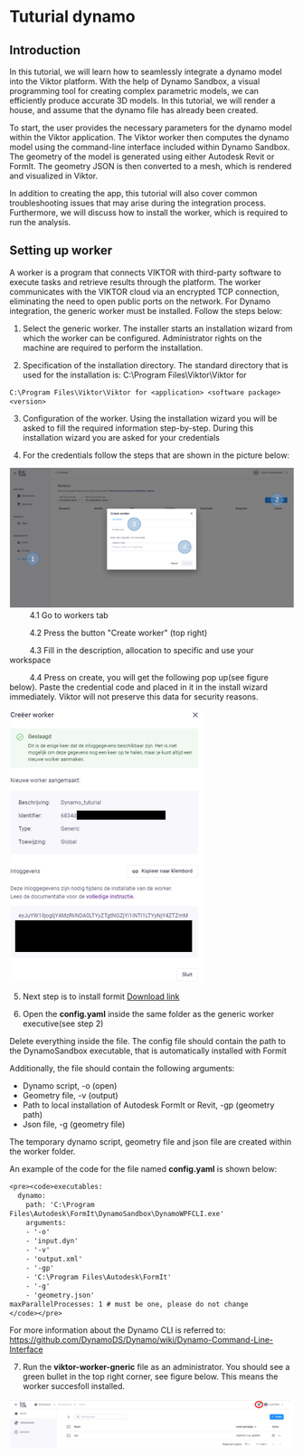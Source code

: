 # Tuturial dynamo 

## Introduction 

In this tutorial, we will learn how to seamlessly integrate a dynamo model into the Viktor platform. With the help of Dynamo Sandbox, a visual programming tool for creating complex parametric models, we can efficiently produce accurate 3D models. In this tutorial, we will render a house, and assume that the dynamo file has already been created.

To start, the user provides the necessary parameters for the dynamo model within the Viktor application. The Viktor worker then computes the dynamo model using the command-line interface included within Dynamo Sandbox. The geometry of the model is generated using either Autodesk Revit or FormIt. The geometry JSON is then converted to a mesh, which is rendered and visualized in Viktor.

In addition to creating the app, this tutorial will also cover common troubleshooting issues that may arise during the integration process. Furthermore, we will discuss how to install the worker, which is required to run the analysis.

## Setting up worker 
A worker is a program that connects VIKTOR with third-party software to execute tasks and retrieve results through the platform.  The worker communicates with the VIKTOR cloud via an encrypted TCP connection, eliminating the need to open public ports on the network. For Dynamo integration, the generic worker must be installed. Follow the steps below:

1. Select the generic worker. The installer starts an installation wizard from which the worker can be configured. Administrator rights on the machine are required to perform the installation.

2. Specification of the installation directory. The standard directory that is used for the installation is: C:\Program Files\Viktor\Viktor for 

```
C:\Program Files\Viktor\Viktor for <application> <software package> <version>
```
3. Configuration of the worker. Using the installation wizard you will be asked to fill the required information step-by-step. During this installation wizard you are asked for your  credentials 

4. For the credentials follow the steps that are shown in the picture below:

![My Image](Images_readMe/Credentials.png)
$\qquad$ 4.1 Go to workers tab 

$\qquad$ 4.2 Press the button "Create worker" (top right)

$\qquad$ 4.3 Fill in the description, allocation to specific and use your workspace  

$\qquad$ 4.4 Press on create, you will get the following pop up(see figure below). Paste the credential code and placed in it in the install wizard immediately. Viktor will not preserve this data for security reasons.


![My Image](Images_readMe/Credentials_popup.png)

5. Next step is to install formit [Download link](https://formit.autodesk.com/)

6. Open the **config.yaml** inside the same folder as the generic worker executive(see step 2)

Delete everything inside the file. The config file should contain the path to the DynamoSandbox executable, that is automatically installed with Formit

Additionally, the file should contain the following arguments:

- Dynamo script, -o (open)
- Geometry file, -v (output)
- Path to local installation of Autodesk FormIt or Revit, -gp (geometry path)
- Json file, -g (geometry file)

The temporary dynamo script, geometry file and json file are created within the worker folder.

An example of the code for the file named  **config.yaml** is shown below:

```
<pre><code>executables:
  dynamo:
    path: 'C:\Program Files\Autodesk\FormIt\DynamoSandbox\DynamoWPFCLI.exe'
    arguments:
    - '-o'
    - 'input.dyn'
    - '-v'
    - 'output.xml'
    - '-gp'
    - 'C:\Program Files\Autodesk\FormIt' 
    - '-g'
    - 'geometry.json'
maxParallelProcesses: 1 # must be one, please do not change
</code></pre>
```

For more information about the Dynamo CLI is referred to: https://github.com/DynamoDS/Dynamo/wiki/Dynamo-Command-Line-Interface

7. Run the **viktor-worker-gneric** file as an administrator. You should see a green bullet in the top right corner, see figure below. This means the worker succesfoll installed.

![My Image](Images_readMe/Connection.png)

